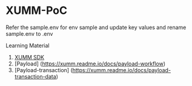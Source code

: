 # XUMM-PoC

Refer the sample.env for env sample and update key values and rename sample.env to .env

Learning Material
 1. [XUMM SDK](https://dev.to/wietse/xumm-sdk-1-get-your-xumm-api-credentials-5c3i)
 2. [Payload] (https://xumm.readme.io/docs/payload-workflow)
 3. [Payload-transaction] (https://xumm.readme.io/docs/payload-transaction-data)